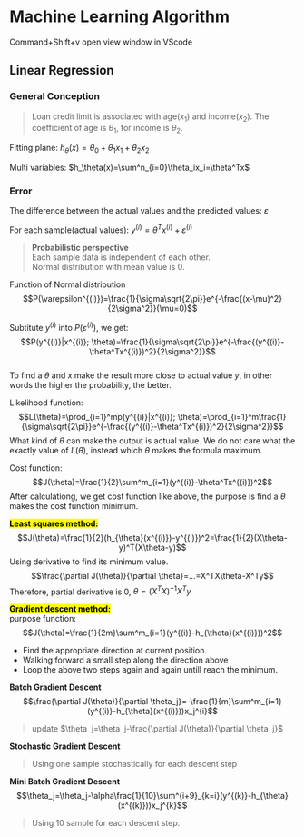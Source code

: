 # Machine Learning Algorithm
Command+Shift+v open view window in VScode


## Linear Regression
### **General Conception**
> Loan credit limit is associated with age($x_1$) and income($x_2$). The coefficient of age is $\theta_1$, for income is $\theta_2$.

Fitting plane: $h_\theta(x)=\theta_0+\theta_1x_1+\theta_2x_2$

Multi variables: $h_\theta(x)=\sum^n_{i=0}\theta_ix_i=\theta^Tx$

### **Error**
The difference between the actual values and the predicted values: $\varepsilon$

For each sample(actual values): $y^{(i)}=\theta^Tx^{(i)}+\varepsilon^{(i)}$

> **Probabilistic perspective**  
> Each sample data is independent of each other.  
> Normal distribution with mean value is 0.

Function of Normal distribution
$$P(\varepsilon^{(i)})=\frac{1}{\sigma\sqrt{2\pi}}e^{-\frac{(x-\mu)^2}{2\sigma^2}}(\mu=0)$$

Subtitute $y^{(i)}$ into $P(\varepsilon^{(i)})$, we get:
$$P(y^{(i)}|x^{(i)}; \theta)=\frac{1}{\sigma\sqrt{2\pi}}e^{-\frac{(y^{(i)}-\theta^Tx^{(i)})^2}{2\sigma^2}}$$  
To find a $\theta$ and $x$ make the result more close to actual value $y$, in other words the higher the probability, the better. 

Likelihood function:
$$L(\theta)=\prod_{i=1}^mp(y^{(i)}|x^{(i)}; \theta)=\prod_{i=1}^m\frac{1}{\sigma\sqrt{2\pi}}e^{-\frac{(y^{(i)}-\theta^Tx^{(i)})^2}{2\sigma^2}}$$
What kind of $\theta$ can make the output is actual value. We do not care what the exactly value of $L(\theta)$, instead which $\theta$ makes the formula maximum.  

Cost function:
$$J(\theta)=\frac{1}{2}\sum^m_{i=1}(y^{(i)}-\theta^Tx^{(i)})^2$$
After calculationg, we get cost function like above, the purpose is find a $\theta$ makes the cost function minimum.  

<mark>**Least squares method:**</mark>
$$J(\theta)=\frac{1}{2}(h_{\theta}(x^{(i)})-y^{(i)})^2=\frac{1}{2}(X\theta-y)^T(X\theta-y)$$
Using derivative to find its minimum value.
$$\frac{\partial J(\theta)}{\partial \theta}=...=X^TX\theta-X^Ty$$
 Therefore, partial derivative is 0, $\theta=(X^TX)^{-1}X^Ty$

<mark>**Gradient descent method:**</mark>  
purpose function:
$$J(\theta)=\frac{1}{2m}\sum^m_{i=1}(y^{(i)}-h_{\theta}(x^{(i)}))^2$$
- Find the appropriate direction at current position.
- Walking forward a small step along the direction above
- Loop the above two steps again and again untill reach the minimum.  

**Batch Gradient Descent**
$$\frac{\partial J(\theta)}{\partial \theta_j}=-\frac{1}{m}\sum^m_{i=1}(y^{(i)}-h_{\theta}(x^{(i)}))x_j^{i}$$
>update $\theta_j=\theta_j-\frac{\partial J(\theta)}{\partial \theta_j}$

**Stochastic Gradient Descent**  
>Using one sample stochastically for each descent step  

**Mini Batch Gradient Descent**
$$\theta_j=\theta_j-\alpha\frac{1}{10}\sum^{i+9}_{k=i}(y^{(k)}-h_{\theta}(x^{(k)}))x_j^{k}$$
>Using 10 sample for each descent step.